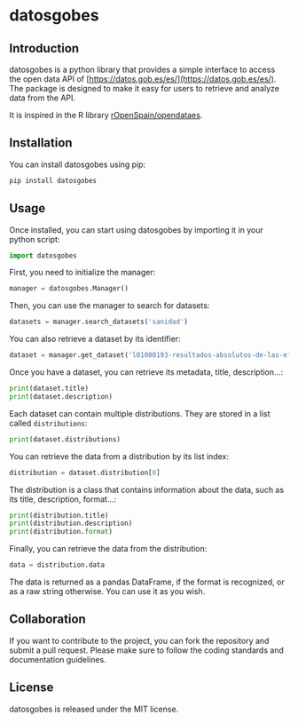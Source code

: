 # datosgobes

## Introduction
datosgobes is a python library that provides a simple interface to access the open data API of [https://datos.gob.es/es/](https://datos.gob.es/es/). The package is designed to make it easy for users to retrieve and analyze data from the API.

It is inspired in the R library [rOpenSpain/opendataes](https://github.com/rOpenSpain/opendataes).

## Installation

You can install datosgobes using pip:

```python
pip install datosgobes
```


## Usage
Once installed, you can start using datosgobes by importing it in your python script:

```python
import datosgobes 
```

First, you need to initialize the manager:

```python
manager = datosgobes.Manager()
```

Then, you can use the manager to search for datasets:

```python
datasets = manager.search_datasets('sanidad')
```

You can also retrieve a dataset by its identifier:

```python
dataset = manager.get_dataset('l01080193-resultados-absolutos-de-las-elecciones-al-parlamento-europeo-de-la-ciudad-de-barcelona')
```

Once you have a dataset, you can retrieve its metadata, title, description...:

```python
print(dataset.title)
print(dataset.description)
```

Each dataset can contain multiple distributions. They are stored in a list called `distributions`:

```python
print(dataset.distributions)
```

You can retrieve the data from a distribution by its list index:

```python
distribution = dataset.distribution[0]
```

The distribution is a class that contains information about the data, such as its title, description, format...:

```python
print(distribution.title)
print(distribution.description)
print(distribution.format)
```
Finally, you can retrieve the data from the distribution:

```python
data = distribution.data
```

The data is returned as a pandas DataFrame, if the format is recognized, or as a raw string otherwise.
You can use it as you wish.

## Collaboration

If you want to contribute to the project, you can fork the repository and submit a pull request. Please make sure to follow the coding standards and documentation guidelines.

## License

datosgobes is released under the MIT license.